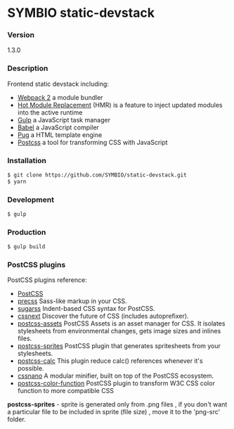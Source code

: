 # SYMBIO static-devstack

### Version
1.3.0

### Description
Frontend static devstack including:
* [Webpack 2](https://webpack.github.io/) a module bundler
* [Hot Module Replacement](https://webpack.github.io/docs/hot-module-replacement.html) (HMR) is a feature to inject updated modules into the active runtime
* [Gulp](http://gulpjs.com/) a JavaScript task manager
* [Babel](https://babeljs.io/) a JavaScript compiler
* [Pug](http://jade-lang.com/) a HTML template engine
* [Postcss](http://postcss.org/) a tool for transforming CSS with JavaScript

### Installation
```sh
$ git clone https://github.com/SYMBIO/static-devstack.git
$ yarn
```

### Development
```sh
$ gulp
```

### Production
```sh
$ gulp build
```

### PostCSS plugins
PostCSS plugins reference:
* [PostCSS](https://github.com/postcss/postcss)
* [precss](https://github.com/jonathantneal/precss) Sass-like markup in your CSS.
* [sugarss](https://github.com/postcss/sugarss) Indent-based CSS syntax for PostCSS.
* [cssnext](http://cssnext.io/features/#automatic-vendor-prefixes) Discover the future of CSS (includes autoprefixer).
* [postcss-assets](https://github.com/assetsjs/postcss-assets) PostCSS Assets is an asset manager for CSS. It isolates stylesheets from environmental changes, gets image sizes and inlines files.
* [postcss-sprites](https://github.com/2createStudio/postcss-sprites) PostCSS plugin that generates spritesheets from your stylesheets.
* [postcss-calc](https://github.com/postcss/postcss-calc) This plugin reduce calc() references whenever it's possible.
* [cssnano](http://cssnano.co/) A modular minifier, built on top of the PostCSS ecosystem.
* [postcss-color-function](https://github.com/postcss/postcss-color-function) PostCSS plugin to transform W3C CSS color function to more compatible CSS

**postcss-sprites** -
sprite is generated only from .png files , if you don't want a particular file to be included in sprite (file size) , move it to the 'png-src' folder.
